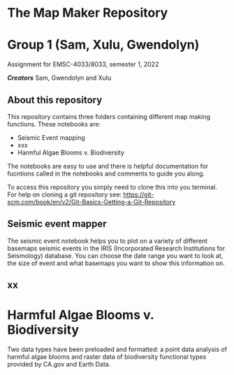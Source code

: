 
# The Map Maker Repository

# Group 1 (Sam, Xulu, Gwendolyn)
Assignment for EMSC-4033/8033, semester 1, 2022


***Creators*** Sam, Gwendolyn and Xulu

## About this repository
This repository contains three folders containing different map making functions. These notebooks are:
- Seismic Event mapping
- xxx
- Harmful Algae Blooms v. Biodiversity

The notebooks are easy to use and there is helpful documentation for fucntions called in the notebooks and comments to guide you along.

To access this repository you simply need to clone this into you terminal. For help on cloning a git repository see:
https://git-scm.com/book/en/v2/Git-Basics-Getting-a-Git-Repository


## Seismic event mapper
The seismic event notebook helps you to plot on a variety of different basemaps seismic events in the IRIS (Incorporated Research Institutions for Seismology) database. You can choose the date range you want to look at, the size of event and what basemaps you want to show this information on.

## xx


# Harmful Algae Blooms v. Biodiversity
Two data types have been preloaded and formatted: a point data analysis of harmful algae blooms and raster data of biodiversity functional types provided by CA.gov and Earth Data.


